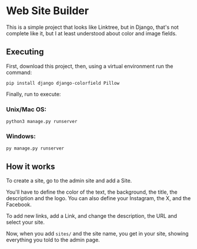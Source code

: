 # Web Site Builder

This is a simple project that looks like Linktree, but in Django, that's not complete like it, but I at least understood about color and image fields.

## Executing

First, download this project, then, using a virtual environment run the command:

```
pip install django django-colorfield Pillow
```

Finally, run to execute: 

### Unix/Mac OS:

```
python3 manage.py runserver
```

### Windows:

```
py manage.py runserver
```

## How it works

To create a site, go to the admin site and add a Site.

You'll have to define the color of the text, the background, the title, the description and the logo. You can also define your Instagram, the X, and the Facebook.

To add new links, add a Link, and change the description, the URL and  select your site.

Now, when you add `sites/` and the site name, you get in your site, showing everything you told to the admin page.

